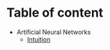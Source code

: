 # Table of content

- Artificial Neural Networks
  - [Intuition](./notes/Part%201%20-%20Artificial%20Neural%20Networks%20(ANN)/1-intuition.md) 
